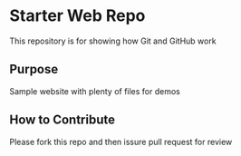 # Starter Web Repo

This repository is for showing how Git and GitHub work

## Purpose

Sample website with plenty of files for demos

## How to Contribute

Please fork this repo and then issure pull request for review